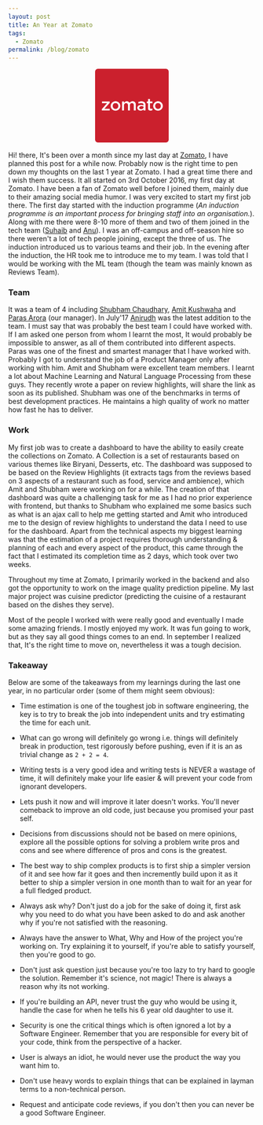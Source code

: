 ```yaml
---
layout: post
title: An Year at Zomato
tags:
  - Zomato
permalink: /blog/zomato
---
```


<center><img src="/assets/zomato/zomato_logo.svg" width="150"></center>

Hi! there, It's been over a month since my last day at [Zomato](http://zomato.com), I have planned this post for a while now.
Probably now is the right time to pen down my thoughts on the last 1 year at Zomato. I had a great time there
and I wish them success. It all started on 3rd October 2016, my first day at Zomato. I have been a fan of Zomato
well before I joined them, mainly due to their amazing social media humor. I was very excited to start my first
job there. The first day started with the induction programme (*An induction programme is an important process
for bringing staff into an organisation.*). Along with me there were 8-10 more of them and two of them joined in
the tech team ([Suhaib](https://suheb.in/) and [Anu](https://anumittal.in/)). I was an off-campus and off-season hire so there weren't a lot of tech people joining, except the three of us. The induction introduced us to various teams and their job. In the evening after the induction, the HR took me to introduce me to my team. I was told that I would be working with the ML team (though the team was mainly known as Reviews Team).

### Team

It was a team of 4 including [Shubham Chaudhary](http://shubham.chaudhary.xyz/), [Amit Kushwaha](https://amitkushwaha.co.in/) and [Paras Arora](https://medium.com/@parasarora1310) (our manager).
In July'17 [Anirudh](https://github.com/anirudhgupta22) was the latest addition to the team. I must say that was probably the best team I could have worked with. If I am asked one person from whom I learnt the most, It would probably be impossible to answer, as all of them contributed
into different aspects. Paras was one of the finest and smartest manager that I have
worked with. Probably I got to understand the job of a Product Manager only after working with
him. Amit and Shubham were excellent team members. I learnt a lot about Machine Learning and
Natural Language Processing from these guys. They recently wrote a paper on review highlights,
will share the link as soon as its published. Shubham was one of the benchmarks in terms of best
development practices. He maintains a high quality of work no matter how fast he has to deliver.

### Work

My first job was to create a dashboard to have the ability to easily create the collections on Zomato.
A Collection is a set of restaurants based on various themes like Biryani, Desserts, etc. The dashboard was supposed to be
based on the Review Highlights (it extracts tags from the reviews based on 3 aspects of a restaurant
such as food, service and ambience), which Amit and Shubham were working on for a while. The creation of that
dashboard was quite a challenging task for me as I had no prior experience with frontend, but thanks to
Shubham who explained me some basics such as what is an ajax call to help me getting started and Amit who introduced me to the design
of review highlights to understand the data I need to use for the dashboard. Apart from the technical
aspects my biggest learning was that the estimation of a project requires thorough understanding & planning of
each and every aspect of the product, this came through the fact that I estimated its completion time as 2 days,
which took over two weeks.

Throughout my time at Zomato, I primarily worked in the backend and also got the opportunity to work on the
image quality prediction pipeline. My last major project was cuisine predictor (predicting the cuisine of a
restaurant based on the dishes they serve). 

Most of the people I worked with were really good and eventually I made some amazing friends.
I mostly enjoyed my work. It was fun going to work, but as they say all good things comes to an end.
In september I realized that, It's the right time to move on, nevertheless it was a tough decision.

### Takeaway

Below are some of the takeaways from my learnings during the last one year, in no particular order (some of them might seem obvious):

* Time estimation is one of the toughest job in software engineering, the key is to try to break the job into independent
units and try estimating the time for each unit.

* What can go wrong will definitely go wrong i.e. things will definitely break in production, test rigorously before pushing, even if it is an as trivial change as `2 + 2 = 4`.

* Writing tests is a very good idea and writing tests is NEVER a wastage of time, it will definitely make your life easier & will prevent your code from ignorant developers.

* Lets push it now and will improve it later doesn't works. You'll never comeback to improve an old code, just because you
promised your past self.

* Decisions from discussions should not be based on mere opinions, explore all the possible options for solving a problem
write pros and cons and see where difference of pros and cons is the greatest.

* The best way to ship complex products is to first ship a simpler version of it and see how far it goes and then
incremently build upon it as it better to ship a simpler version in one month than to wait for an year for a full
fledged product.

* Always ask why? Don't just do a job for the sake of doing it, first ask why you need to do what you have been
asked to do and ask another why if you're not satisfied with the reasoning.

* Always have the answer to What, Why and How of the project you're working on. Try explaining it to yourself, if you're
able to satisfy yourself, then you're good to go.

* Don't just ask question just because you're too lazy to try hard to google the solution. Remember it's science, not magic!
There is always a reason why its not working.

* If you're building an API, never trust the guy who would be using it, handle the case for when he tells
his 6 year old daughter to use it.

* Security is one the critical things which is often ignored a lot by a Software Engineer. Remember that you are
responsible for every bit of your code, think from the perspective of a hacker.

* User is always an idiot, he would never use the product the way you want him to.

* Don't use heavy words to explain things that can be explained in layman terms to a non-technical person.

* Request and anticipate code reviews, if you don't then you can never be a good Software Engineer.
